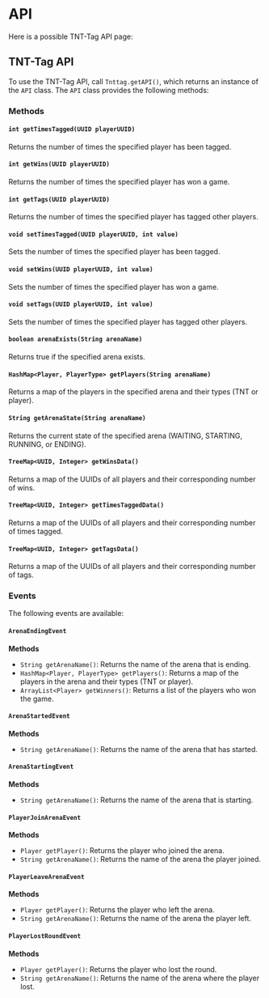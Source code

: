 # API

Here is a possible TNT-Tag API page:

## TNT-Tag API

To use the TNT-Tag API, call `Tnttag.getAPI()`, which returns an instance of the `API` class. The `API` class provides the following methods:

### Methods

#### `int getTimesTagged(UUID playerUUID)`

Returns the number of times the specified player has been tagged.

#### `int getWins(UUID playerUUID)`

Returns the number of times the specified player has won a game.

#### `int getTags(UUID playerUUID)`

Returns the number of times the specified player has tagged other players.

#### `void setTimesTagged(UUID playerUUID, int value)`

Sets the number of times the specified player has been tagged.

#### `void setWins(UUID playerUUID, int value)`

Sets the number of times the specified player has won a game.

#### `void setTags(UUID playerUUID, int value)`

Sets the number of times the specified player has tagged other players.

#### `boolean arenaExists(String arenaName)`

Returns true if the specified arena exists.

#### `HashMap<Player, PlayerType> getPlayers(String arenaName)`

Returns a map of the players in the specified arena and their types (TNT or player).

#### `String getArenaState(String arenaName)`

Returns the current state of the specified arena (WAITING, STARTING, RUNNING, or ENDING).

#### `TreeMap<UUID, Integer> getWinsData()`

Returns a map of the UUIDs of all players and their corresponding number of wins.

#### `TreeMap<UUID, Integer> getTimesTaggedData()`

Returns a map of the UUIDs of all players and their corresponding number of times tagged.

#### `TreeMap<UUID, Integer> getTagsData()`

Returns a map of the UUIDs of all players and their corresponding number of tags.

### Events

The following events are available:

#### `ArenaEndingEvent`

**Methods**

* `String getArenaName()`: Returns the name of the arena that is ending.
* `HashMap<Player, PlayerType> getPlayers()`: Returns a map of the players in the arena and their types (TNT or player).
* `ArrayList<Player> getWinners()`: Returns a list of the players who won the game.

#### `ArenaStartedEvent`

**Methods**

* `String getArenaName()`: Returns the name of the arena that has started.

#### `ArenaStartingEvent`

**Methods**

* `String getArenaName()`: Returns the name of the arena that is starting.

#### `PlayerJoinArenaEvent`

**Methods**

* `Player getPlayer()`: Returns the player who joined the arena.
* `String getArenaName()`: Returns the name of the arena the player joined.

#### `PlayerLeaveArenaEvent`

**Methods**

* `Player getPlayer()`: Returns the player who left the arena.
* `String getArenaName()`: Returns the name of the arena the player left.

#### `PlayerLostRoundEvent`

**Methods**

* `Player getPlayer()`: Returns the player who lost the round.
* `String getArenaName()`: Returns the name of the arena where the player lost.

